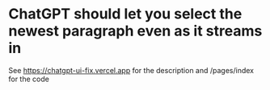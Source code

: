 # ChatGPT should let you select the newest paragraph even as it streams in

See https://chatgpt-ui-fix.vercel.app for the description and /pages/index for the code